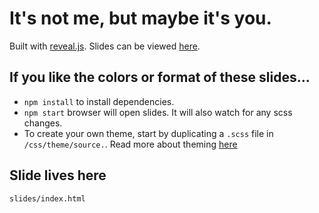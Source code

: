 # It's not me, but maybe it's you.

Built with [reveal.js](https://github.com/hakimel/reveal.js). Slides can be viewed [here]().


## If you like the colors or format of these slides...
- `npm install` to install dependencies.
- `npm start` browser will open slides. It will also watch for any scss changes.
- To create your own theme, start by duplicating a `.scss` file in `/css/theme/source.`. Read more about theming [here](https://github.com/hakimel/reveal.js/blob/master/css/theme/README.md)

## Slide lives here
`slides/index.html`
